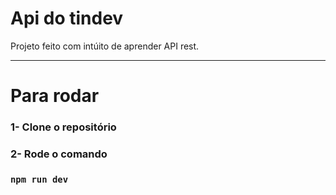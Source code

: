 # Api do tindev

Projeto feito com intúito de aprender API rest.

---

# Para rodar

### 1- Clone o repositório

### 2- Rode o comando
### `npm run dev`